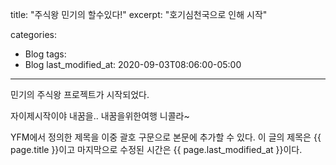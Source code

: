 title:  "주식왕 민기의 할수있다!"
excerpt: "호기심천국으로 인해 시작"

categories:
  - Blog
tags:
  - Blog
last_modified_at: 2020-09-03T08:06:00-05:00
---

민기의 주식왕 프로젝트가 시작되었다.

자이제시작이야 내꿈을.. 내꿈을위한여행 니콜라~

YFM에서 정의한 제목을 이중 괄호 구문으로 본문에 추가할 수 있다.
이 글의 제목은 {{ page.title }}이고
마지막으로 수정된 시간은 {{ page.last_modified_at }}이다.